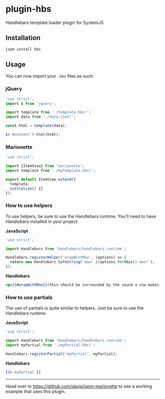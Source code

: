 # plugin-hbs
Handlebars template loader plugin for SystemJS

## Installation

```bash
jspm install hbs
```

## Usage

You can now import your `.hbs` files as such:

### jQuery
```javascript
'use strict';
import $ from 'jquery';

import template from './template.hbs!';
import data from './data.json!';

const html = template(data);

$('#content').html(html);
```

### Marionette
```javascript
'use strict';

import {ItemView} from 'marionette';
import template from './myTemplate.hbs!';

export default ItemView.extend({
  template,
  initialize() {}
});
```

### How to use helpers
To use helpers, be sure to use the Handlebars runtime. You'll need to have Handlebars installed in your project.

**JavaScript**

```javascript
'use strict';

import Handlebars from 'handlebars/handlebars.runtime';

Handlebars.registerHelper('wrapWithMoo', (options) => {
  return new Handlebars.SafeString(`moo! ${options.fn(this)} moo!`);
});
```

**Handlebars**

```handlebars
<p>{{#wrapWithMoo}}(this should be surrounded by the sound a cow makes){{/wrapWithMoo}}</p>
```

### How to use partials
The use of partials is quite similar to helpers. Just be sure to use the Handlebars runtime.

**JavaScript**

```javascript
'use strict';

import Handlebars from 'handlebars/handlebars.runtime';
import myPartial from './myPartial.hbs!';

Handlebars.registerPartial('myPartial', myPartial);
```

**Handlebars**

```handlebars
{{> myPartial }}
```

***

Head over to https://github.com/davis/jspm-marionette to see a working example that uses this plugin.
